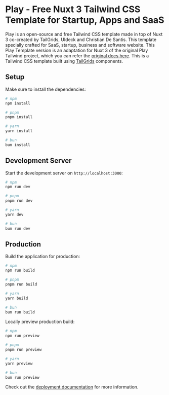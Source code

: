 # Play - Free Nuxt 3 Tailwind CSS Template for Startup, Apps and SaaS

Play is an open-source and free Tailwind CSS template  made in top of Nuxt 3 co-created by TailGrids, UIdeck and Christian De Santis. This template specially crafted for SaaS, startup, business and software website. This Play Template version is an adaptation for Nuxt 3 of the original Play Tailwind project, which you can refer the [original docs here](https://github.com/TailGrids/play-tailwind/blob/84814d9c2a33f09dbd449245dc6feb635049a649/README.md). This is a Tailwind CSS template built using [TailGrids](https://tailgrids.com/) components.

## Setup

Make sure to install the dependencies:

```bash
# npm
npm install

# pnpm
pnpm install

# yarn
yarn install

# bun
bun install
```

## Development Server

Start the development server on `http://localhost:3000`:

```bash
# npm
npm run dev

# pnpm
pnpm run dev

# yarn
yarn dev

# bun
bun run dev
```

## Production

Build the application for production:

```bash
# npm
npm run build

# pnpm
pnpm run build

# yarn
yarn build

# bun
bun run build
```

Locally preview production build:

```bash
# npm
npm run preview

# pnpm
pnpm run preview

# yarn
yarn preview

# bun
bun run preview
```

Check out the [deployment documentation](https://nuxt.com/docs/getting-started/deployment) for more information.
